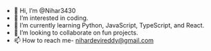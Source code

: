 - 👋 Hi, I’m @Nihar3430
- 👀 I’m interested in coding.
- 🌱 I’m currently learning Python, JavaScript, TypeScript, and React.
- 💞️ I’m looking to collaborate on fun projects.
- 📫 How to reach me- nihardevireddy@gmail.com

<!---
Nihar3430/Nihar3430 is a ✨ special ✨ repository because its `README.md` (this file) appears on your GitHub profile.
You can click the Preview link to take a look at your changes.
--->
